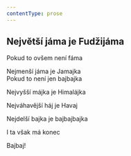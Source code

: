```yaml
---
contentType: prose
---
```


<section>

## Největší jáma je Fudžijáma

Pokud to ovšem není fáma

Nejmenší jáma je Jamajka  
Pokud to není jen bajbajka

Nejvyšší májka je Himalájka

Nejváhavější háj je Havaj

Nejdelší bajka je bajbajbajka

I ta však má konec

Bajbaj!

</section>
